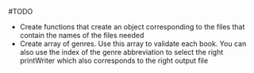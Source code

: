 #TODO
- Create functions that create an object corresponding to the files that contain the names of the files needed
- Create array of genres. Use this array to validate each book. You can also use the index of the genre abbreviation to select the right printWriter which also corresponds to the right output file